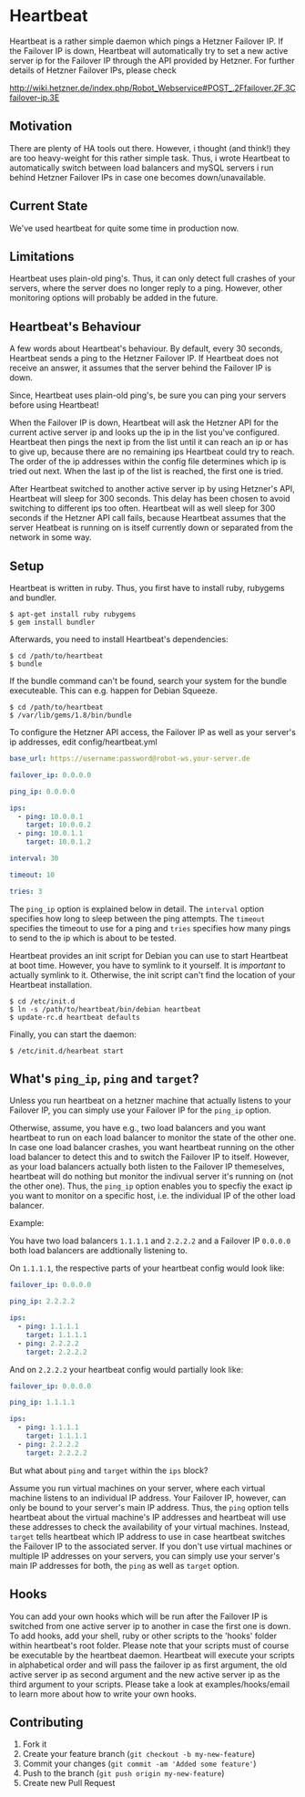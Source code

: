 
# Heartbeat

Heartbeat is a rather simple daemon which pings a Hetzner Failover IP. If the
Failover IP is down, Heartbeat will automatically try to set a new active server
ip for the Failover IP through the API provided by Hetzner. For further details
of Hetzner Failover IPs, please check

http://wiki.hetzner.de/index.php/Robot_Webservice#POST_.2Ffailover.2F.3Cfailover-ip.3E

## Motivation

There are plenty of HA tools out there. However, i thought (and think!) they
are too heavy-weight for this rather simple task. Thus, i wrote Heartbeat to
automatically switch between load balancers and mySQL servers i run behind
Hetzner Failover IPs in case one becomes down/unavailable.

## Current State

We've used heartbeat for quite some time in production now.

## Limitations

Heartbeat uses plain-old ping's. Thus, it can only detect full crashes of
your servers, where the server does no longer reply to a ping. However,
other monitoring options will probably be added in the future.

## Heartbeat's Behaviour

A few words about Heartbeat's behaviour. By default, every 30 seconds,
Heartbeat sends a ping to the Hetzner Failover IP. If Heartbeat does not
receive an answer, it assumes that the server behind the Failover IP is down.

Since, Heartbeat uses plain-old ping's, be sure you can ping your servers
before using Heartbeat!

When the Failover IP is down, Heartbeat will ask the Hetzner API for the
current active server ip and looks up the ip in the list you've configured.
Heartbeat then pings the next ip from the list until it can reach an ip or has
to give up, because there are no remaining ips Heartbeat could try to reach.
The order of the ip addresses within the config file determines which ip is
tried out next. When the last ip of the list is reached, the first one is
tried.

After Heartbeat switched to another active server ip by using Hetzner's API,
Heartbeat will sleep for 300 seconds. This delay has been chosen to avoid
switching to different ips too often. Heartbeat will as well sleep for 300
seconds if the Hetzner API call fails, because Heartbeat assumes that the
server Heatbeat is running on is itself currently down or separated from the
network in some way.

## Setup

Heartbeat is written in ruby. Thus, you first have to install ruby, rubygems
and bundler.

```
$ apt-get install ruby rubygems
$ gem install bundler
```

Afterwards, you need to install Heartbeat's dependencies:

```
$ cd /path/to/heartbeat
$ bundle
```

If the bundle command can't be found, search your system for the bundle
executeable. This can e.g. happen for Debian Squeeze.

```
$ cd /path/to/heartbeat
$ /var/lib/gems/1.8/bin/bundle
```

To configure the Hetzner API access, the Failover IP as well as your server's
ip addresses, edit config/heartbeat.yml

```yaml
base_url: https://username:password@robot-ws.your-server.de

failover_ip: 0.0.0.0

ping_ip: 0.0.0.0

ips:
  - ping: 10.0.0.1
    target: 10.0.0.2
  - ping: 10.0.1.1
    target: 10.0.1.2

interval: 30

timeout: 10

tries: 3
```

The `ping_ip` option is explained below in detail. The `interval` option
specifies how long to sleep between the ping attempts. The `timeout` specifies
the timeout to use for a ping and `tries` specifies how many pings to send to
the ip which is about to be tested.

Heartbeat provides an init script for Debian you can use to start Heartbeat at
boot time. However, you have to symlink to it yourself. It is *important* to
actually symlink to it. Otherwise, the init script can't find the location of
your Heartbeat installation.

```
$ cd /etc/init.d
$ ln -s /path/to/heartbeat/bin/debian heartbeat
$ update-rc.d heartbeat defaults
```

Finally, you can start the daemon:

```
$ /etc/init.d/hearbeat start
```

## What's `ping_ip`, `ping` and `target`?

Unless you run heartbeat on a hetzner machine that actually listens to your
Failover IP, you can simply use your Failover IP for the `ping_ip` option.

Otherwise, assume, you have e.g., two load balancers and you want heartbeat to
run on each load balancer to monitor the state of the other one. In case one
load balancer crashes, you want heartbeat running on the other load balancer to
detect this and to switch the Failover IP to itself. However, as your load
balancers actually both listen to the Failover IP themeselves, heartbeat will
do nothing but monitor the indivual server it's running on (not the other one).
Thus, the `ping_ip` option enables you to specfiy the exact ip you want to
monitor on a specific host, i.e. the individual IP of the other load balancer.

Example:

You have two load balancers `1.1.1.1` and `2.2.2.2` and a Failover IP
`0.0.0.0` both load balancers are addtionally listening to.

On `1.1.1.1`, the respective parts of your heartbeat config would look like:

```yaml
failover_ip: 0.0.0.0

ping_ip: 2.2.2.2

ips:
  - ping: 1.1.1.1
    target: 1.1.1.1
  - ping: 2.2.2.2
    target: 2.2.2.2
```

And on `2.2.2.2` your heartbeat config would partially look like:

```yaml
failover_ip: 0.0.0.0

ping_ip: 1.1.1.1

ips:
  - ping: 1.1.1.1
    target: 1.1.1.1
  - ping: 2.2.2.2
    target: 2.2.2.2
```

But what about `ping` and `target` within the `ips` block?

Assume you run virtual machines on your server, where each virtual machine
listens to an individual IP address. Your Failover IP, however, can only be
bound to your server's main IP address. Thus, the `ping` option tells heartbeat
about the virtual machine's IP addresses and heartbeat will use these addresses
to check the availability of your virtual machines. Instead, `target` tells
heartbeat which IP address to use in case heartbeat switches the Failover IP to
the associated server. If you don't use virtual machines or multiple IP
addresses on your servers, you can simply use your server's main IP addresses
for both, the `ping` as well as `target` option.

## Hooks

You can add your own hooks which will be run after the Failover IP is switched
from one active server ip to another in case the first one is down. To add hooks,
add your shell, ruby or other scripts to the 'hooks' folder within heartbeat's
root folder. Please note that your scripts must of course be executable by the
heartbeat daemon. Heartbeat will execute your scripts in alphabetical order and
will pass the failover ip as first argument, the old active server ip as second
argument and the new active server ip as the third argument to your scripts.
Please take a look at examples/hooks/email to learn more about how to write your
own hooks.

## Contributing

1. Fork it
2. Create your feature branch (`git checkout -b my-new-feature`)
3. Commit your changes (`git commit -am 'Added some feature'`)
4. Push to the branch (`git push origin my-new-feature`)
5. Create new Pull Request


